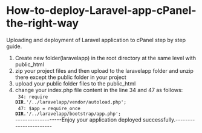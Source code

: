 # How-to-deploy-Laravel-app-cPanel-the-right-way
Uploading and deployment of Laravel application to cPanel step by step guide.
1. Create new folder(laravelapp) in the root directory at the same level with public_html<br>
2. zip your project files and then upload to the laravelapp folder and unzip there except the public folder in your project
3. upload your public folder files to the public_html
4. change your index.php file content in the line 34 and 47 as follows:<br>
<code> 34:  require __DIR__.'/../laravelapp/vendor/autoload.php';</code><br>
<code> 47: $app = require_once __DIR__.'/../laravelapp/bootstrap/app.php';</code><br>
        -------------------Enjoy your application deployed successfully.-----------------------
